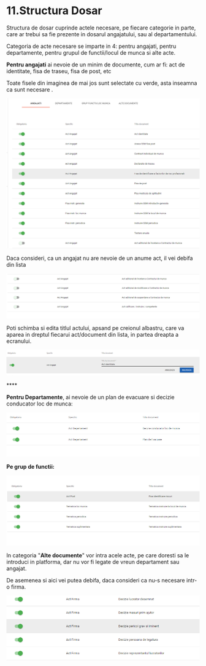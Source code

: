 # 11.Structura Dosar

Structura de dosar cuprinde actele necesare, pe fiecare categorie in parte, care ar trebui sa fie prezente in dosarul angajatului, sau al departamentului.

 Categoria de acte necesare se imparte in 4: pentru angajati, pentru departamente, pentru grupul de functii/locul de munca si alte acte.



**Pentru angajati** ai nevoie de un minim de documente, cum ar fi: act de identitate, fisa de traseu, fisa de post, etc

Toate fisele din imaginea de mai jos sunt selectate cu verde, asta inseamna ca sunt necesare . 

![](../.gitbook/assets/image%20%28116%29.png)

Daca consideri, ca un angajat nu are nevoie de un anume act, il vei debifa din lista

![](../.gitbook/assets/image%20%28114%29.png)

Poti schimba si edita titlul actului, apsand pe creionul albastru, care va aparea in dreptul fiecarui act/document din lista, in partea dreapta a ecranului.

![](../.gitbook/assets/image%20%28117%29.png)

\*\*\*\*

**Pentru Departamente**, ai nevoie de un plan de evacuare si decizie conducator loc de munca:

![](../.gitbook/assets/image%20%28111%29.png)

**Pe grup de functii:**

![](../.gitbook/assets/image%20%28113%29.png)

In categoria "**Alte documente**" vor intra acele acte, pe care doresti sa le introduci in platforma, dar nu vor fi legate de vreun departament sau angajat.

De asemenea si aici vei putea debifa, daca consideri ca nu-s necesare intr-o firma.

![](../.gitbook/assets/image%20%28115%29.png)













